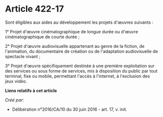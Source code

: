 # Article 422-17

Sont éligibles aux aides au développement les projets d'œuvres suivants :

1° Projet d'œuvre cinématographique de longue durée ou d'œuvre cinématographique de courte durée ;

2° Projet d'œuvre audiovisuelle appartenant au genre de la fiction, de l'animation, du documentaire de création ou de
l'adaptation audiovisuelle de spectacle vivant ;

3° Projet d'œuvre spécifiquement destinée à une première exploitation sur des services ou sous forme de services, mis à
disposition du public par tout terminal, fixe ou mobile, permettant l'accès à l'internet, à l'exclusion des jeux vidéo.

**Liens relatifs à cet article**

_Créé par_:

  - Délibération n°2016/CA/10 du 30 juin 2016 - art. 17, v. init.
